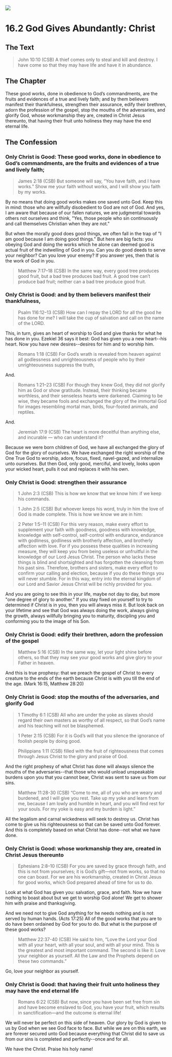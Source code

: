 <img class="intro-right" src="art-1689.png">

# 16.2 God Gives Abundantly: Christ

## The Text

>John 10:10 (CSB) A thief comes only to steal and kill and destroy. I have come so that they may have life and have it in abundance.

## The Chapter

These good works, done in obedience to God’s commandments, are the fruits and evidences of a true and lively faith; and by them believers manifest their thankfulness, strengthen their assurance, edify their brethren, adorn the profession of the gospel, stop the mouths of the adversaries, and glorify God, whose workmanship they are, created in Christ Jesus thereunto, that having their fruit unto holiness they may have the end eternal life.

## The Confession

### Only Christ is Good: These good works, done in obedience to God’s commandments, are the fruits and evidences of a true and lively faith;

>James 2:18 (CSB) But someone will say, “You have faith, and I have works.” Show me your faith without works, and I will show you faith by my works.

By no means that doing good works makes one saved unto God. Keep this in mind: those who are willfully disobedient to God are not of God. And yes, I am aware that because of our fallen natures, we are judgmental towards others not ourselves and think, "Yes, those people who sin continuously and call themselves Christian when they are not."

But when the morally good does good things, we often fall in the trap of "I am good because I am doing good things." But here are big facts: you obeying God and doing the works which he alone can deemed good is actual fruit of the indwelling of God in you. Can you do good deeds to serve your neighbor? Can you love your enemy? If you answer yes, then that is the work of God in you.

>Matthew 7:17–18 (CSB) In the same way, every good tree produces good fruit, but a bad tree produces bad fruit. A good tree can’t produce bad fruit; neither can a bad tree produce good fruit.

### Only Christ is Good: and by them believers manifest their thankfulness,

>Psalm 116:12–13 (CSB) How can I repay the LORD for all the good he has done for me? I will take the cup of salvation and call on the name of the LORD.

This, in turn, gives an heart of worship to God and give thanks for what he has done in you. Ezekiel 36 says it best: God has given you a new heart--his heart. Now you have new desires--desires for him and to worship him.

>Romans 1:18 (CSB) For God’s wrath is revealed from heaven against all godlessness and unrighteousness of people who by their unrighteousness suppress the truth,

And.

>Romans 1:21–23 (CSB) For though they knew God, they did not glorify him as God or show gratitude. Instead, their thinking became worthless, and their senseless hearts were darkened. Claiming to be wise, they became fools and exchanged the glory of the immortal God for images resembling mortal man, birds, four-footed animals, and reptiles.

And.

>Jeremiah 17:9 (CSB) The heart is more deceitful than anything else, and incurable — who can understand it?

Because we were born children of God, we have all exchanged the glory of God for the glory of ourselves. We have exchanged the right worship of the One True God to worship, adore, focus, fixed, navel-gazed, and internalize unto ourselves. But then God, only good, merciful, and lovely, looks upon your wicked heart, pulls it out and replaces it with his own.

### Only Christ is Good: strengthen their assurance

>1 John 2:3 (CSB) This is how we know that we know him: if we keep his commands.

>1 John 2:5 (CSB) But whoever keeps his word, truly in him the love of God is made complete. This is how we know we are in him:

>2 Peter 1:5–11 (CSB) For this very reason, make every effort to supplement your faith with goodness, goodness with knowledge, knowledge with self-control, self-control with endurance, endurance with godliness, godliness with brotherly affection, and brotherly affection with love. For if you possess these qualities in increasing measure, they will keep you from being useless or unfruitful in the knowledge of our Lord Jesus Christ. The person who lacks these things is blind and shortsighted and has forgotten the cleansing from his past sins. Therefore, brothers and sisters, make every effort to confirm your calling and election, because if you do these things you will never stumble. For in this way, entry into the eternal kingdom of our Lord and Savior Jesus Christ will be richly provided for you.

And you are going to see this in your life, maybe not day to day, but more "one degree of glory to another." If you stay fixed on yourself to try to determined if Christ is in you, then you will always miss it. But look back on your lifetime and see that God was always doing the work, always giving the growth, always willfully bringing you to maturity, discipling you and conforming you to the image of his Son.

### Only Christ is Good: edify their brethren, adorn the profession of the gospel

>Matthew 5:16 (CSB) In the same way, let your light shine before others, so that they may see your good works and give glory to your Father in heaven.

And this is true prophesy: that we preach the gospel of Christ to every creature to the ends of the earth because Christ is with you till the end of the age. (Mark 16:15, Matthew 28:20)

### Only Christ is Good: stop the mouths of the adversaries, and glorify God

>1 Timothy 6:1 (CSB) All who are under the yoke as slaves should regard their own masters as worthy of all respect, so that God’s name and his teaching will not be blasphemed.

>1 Peter 2:15 (CSB) For it is God’s will that you silence the ignorance of foolish people by doing good.

>Philippians 1:11 (CSB) filled with the fruit of righteousness that comes through Jesus Christ to the glory and praise of God.

And the right prophesy of what Christ has done will always silence the mouths of the adversaries--that those who would unload unspeakable burdens upon you that you cannot bear, Christ was sent to save us from our sins.

>Matthew 11:28-30 (CSB) “Come to me, all of you who are weary and burdened, and I will give you rest. Take up my yoke and learn from me, because I am lowly and humble in heart, and you will find rest for your souls. For my yoke is easy and my burden is light.”

All the legalism and carnal wickedness will seek to destroy us. Christ has come to give us his righteousness so that can be saved unto God forever. And this is completely based on what Christ has done--not what we have done.

### Only Christ is Good: whose workmanship they are, created in Christ Jesus thereunto

>Ephesians 2:8–10 (CSB) For you are saved by grace through faith, and this is not from yourselves; it is God’s gift—not from works, so that no one can boast. For we are his workmanship, created in Christ Jesus for good works, which God prepared ahead of time for us to do.

Look at what God has given you: salvation, grace, and faith. Now we have nothing to boast about but we get to worship God alone! We get to shower him with praise and thanksgiving.

And we need not to give God anything for he needs nothing and is not served by human hands. (Acts 17:25) All of the good works that you are to do have been ordained by God for you to do. But what is the purpose of these good works?

>Matthew 22:37-40 (CSB) He said to him, “Love the Lord your God with all your heart, with all your soul, and with all your mind. This is the greatest and most important command. The second is like it: Love your neighbor as yourself. All the Law and the Prophets depend on these two commands.”

Go, love your neighbor as yourself.

### Only Christ is Good: that having their fruit unto holiness they may have the end eternal life

>Romans 6:22 (CSB) But now, since you have been set free from sin and have become enslaved to God, you have your fruit, which results in sanctification—and the outcome is eternal life!

We will never be perfect on this side of heaven. Our glory by God is given to us by God when we see God face to face. But while we are on this earth, we are forever secured unto God because everything that Christ did to save us from our sins is completed and perfectly--once and for all.

We have the Christ. Praise his holy name!
